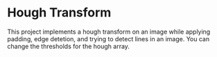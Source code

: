 # Hough Transform

This project implements a hough transform on an image while applying padding, edge detetion, and trying to detect lines in an image. You can change the thresholds for the hough array.








